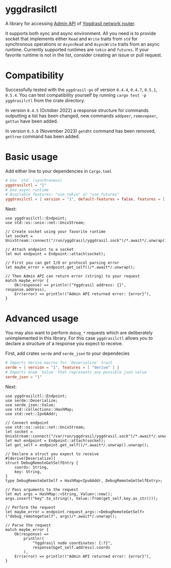 # yggdrasilctl

A library for accessing [Admin API] of [Yggdrasil network router].

It supports both sync and async environment. All you need is to provide
socket that implements either `Read` and `Write` traits from `std` for synchronous
operations or `AsyncRead` and `AsyncWrite` traits from an async runtime.
Currently supported runtimes are `tokio` and `futures`. If your favorite
runtime is not in the list, consider creating an issue or pull request.

[Admin API]: https://yggdrasil-network.github.io/admin.html
[Yggdrasil network router]: https://github.com/yggdrasil-network/yggdrasil-go

# Compatibility

Successfully tested with the `yggdrasil-go` of version `0.4.4`, `0.4.7`, `0.5.1`, `0.5.4`.
You can test compatibility yourself by running `cargo test -p yggdrasilctl` from the crate directory.

In version `0.4.5` (October 2022)
a response structure for commands outputting a list has been changed,
new commands `addpeer`, `removepeer`, `gettun` have been added.

In version `0.5.0` (November 2023)
`getdht` command has been removed, `gettree` command has been added.

[routers]: https://github.com/yggdrasil-network/yggdrasil-go

# Basic usage

Add either line to your dependencies in `Cargo.toml`

```toml
# Use `std` (synchronous)
yggdrasilctl = "1"
# Use async runtime
# Available features: "use_tokio" or "use_futures"
yggdrasilctl = { version = "1", default-features = false, features = [ "use_tokio" ] }
```

Next:

```rust,ignore
use yggdrasilctl::Endpoint;
use std::os::unix::net::UnixStream;

// Create socket using your favorite runtime
let socket = UnixStream::connect("/run/yggdrasil/yggdrasil.sock")/*.await*/.unwrap();

// Attach endpoint to a socket
let mut endpoint = Endpoint::attach(socket);

// First you can get I/O or protocol parsing error
let maybe_error = endpoint.get_self()/*.await*/.unwrap();

// Then Admin API can return error (string) to your request
match maybe_error {
    Ok(response) => println!("Yggdrasil address: {}", response.address),
    Err(error) => println!("Admin API returned error: {error}"),
}
```

# Advanced usage

You may also want to perform `debug_*` requests which are deliberately unimplemented in this library.
For this case `yggdrasilctl` allows you to declare a structure of a response you expect to receive.

First, add crates `serde` and `serde_json` to your dependecies

```toml
# Imports derive macros for `Deserialize` trait
serde = { version = "1", features = [ "derive" ] }
# Imports enum `Value` that represents any possible json value
serde_json = "1"
```

Next:

```rust,ignore
use yggdrasilctl::Endpoint;
use serde::Deserialize;
use serde_json::Value;
use std::collections::HashMap;
use std::net::Ipv6Addr;

// Connect endpoint
use std::os::unix::net::UnixStream;
let socket = UnixStream::connect("/var/run/yggdrasil/yggdrasil.sock")/*.await*/.unwrap();
let mut endpoint = Endpoint::attach(socket);
let get_self = endpoint.get_self()/*.await*/.unwrap().unwrap();

// Declare a struct you expect to receive
#[derive(Deserialize)]
struct DebugRemoteGetSelfEntry {
    coords: String,
    key: String,
}
type DebugRemoteGetSelf = HashMap<Ipv6Addr, DebugRemoteGetSelfEntry>;

// Pass arguments to the request
let mut args = HashMap::<String, Value>::new();
args.insert("key".to_string(), Value::from(get_self.key.as_str()));

// Perform the request
let maybe_error = endpoint.request_args::<DebugRemoteGetSelf>("debug_remotegetself", args)/*.await*/.unwrap();

// Parse the request
match maybe_error {
    Ok(response) =>
        println!(
            "Yggdrasil node coordinates: {:?}",
            response[&get_self.address].coords
        ),
    Err(error) => println!("Admin API returned error: {error}"),
}
```
